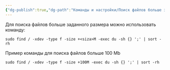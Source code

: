 ```yaml
---
{"dg-publish":true,"dg-path":"Команды и настройки/Поиск файлов больше заданного размера.md","permalink":"/komandy-i-nastrojki/poisk-fajlov-bolshe-zadannogo-razmera/","tags":[""],"updated":"2025-01-30T21:34:38+03:00"}
---
```


Для поиска файлов больше заданного размера можно использовать команду:
```shell
sudo find / -xdev -type f -size +<siza>M -exec du -sh {} ';' | sort -rh
```

Пример команды для поиска файлов больше 100 Mb
```shell
sudo find / -xdev -type f -size +100M -exec du -sh {} ';' | sort -rh
```
